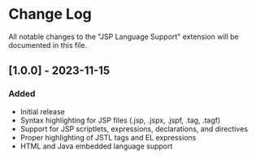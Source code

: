 # Change Log

All notable changes to the "JSP Language Support" extension will be documented in this file.

## [1.0.0] - 2023-11-15

### Added
- Initial release
- Syntax highlighting for JSP files (.jsp, .jspx, .jspf, .tag, .tagf)
- Support for JSP scriptlets, expressions, declarations, and directives
- Proper highlighting of JSTL tags and EL expressions
- HTML and Java embedded language support
